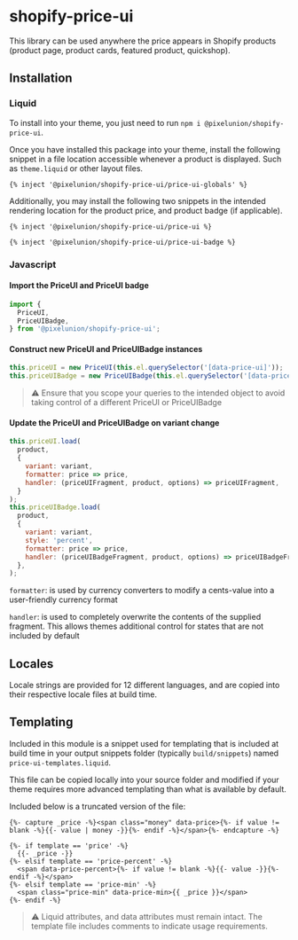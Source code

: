 # shopify-price-ui

This library can be used anywhere the price appears in Shopify products (product page, product cards, featured product, quickshop).

## Installation

### Liquid

To install into your theme, you just need to run `npm i @pixelunion/shopify-price-ui`.

Once you have installed this package into your theme, install the following snippet in a file location accessible whenever a product is displayed. Such as `theme.liquid` or other layout files.

```liquid
{% inject '@pixelunion/shopify-price-ui/price-ui-globals' %}
```

Additionally, you may install the following two snippets in the intended rendering location for the product price, and product badge (if applicable).

```liquid
{% inject '@pixelunion/shopify-price-ui/price-ui %}
```

```liquid
{% inject '@pixelunion/shopify-price-ui/price-ui-badge %}
```

### Javascript

#### Import the PriceUI and PriceUI badge

```javascript
import {
  PriceUI,
  PriceUIBadge,
} from '@pixelunion/shopify-price-ui';
```

#### Construct new PriceUI and PriceUIBadge instances

```javascript
this.priceUI = new PriceUI(this.el.querySelector('[data-price-ui]'));
this.priceUIBadge = new PriceUIBadge(this.el.querySelector('[data-price-ui-badge]'));
```

> :warning: Ensure that you scope your queries to the intended object to avoid taking control of a different PriceUI or PriceUIBadge

#### Update the PriceUI and PriceUIBadge on variant change

```javascript
this.priceUI.load(
  product,
  {
    variant: variant,
    formatter: price => price,
    handler: (priceUIFragment, product, options) => priceUIFragment,
  }
);
this.priceUIBadge.load(
  product,
  {
    variant: variant,
    style: 'percent',
    formatter: price => price,
    handler: (priceUIBadgeFragment, product, options) => priceUIBadgeFragment,
  },
);
```

`formatter`:  is used by currency converters to modify a cents-value into a user-friendly currency format

`handler`: is used to completely overwrite the contents of the supplied fragment. This allows themes additional control for states that are not included by default

## Locales

Locale strings are provided for 12 different languages, and are copied into their respective locale files at build time.

## Templating

Included in this module is a snippet used for templating that is included at build time in your output snippets folder (typically `build/snippets`) named `price-ui-templates.liquid`.

This file can be copied locally into your source folder and modified if your theme requires more advanced templating than what is available by default.

Included below is a truncated version of the file:

```Liquid
{%- capture _price -%}<span class="money" data-price>{%- if value != blank -%}{{- value | money -}}{%- endif -%}</span>{%- endcapture -%}

{%- if template == 'price' -%}
  {{- _price -}}
{%- elsif template == 'price-percent' -%}
  <span data-price-percent>{%- if value != blank -%}{{- value -}}{%- endif -%}</span>
{%- elsif template == 'price-min' -%}
  <span class="price-min" data-price-min>{{ _price }}</span>
{%- endif -%}
```

> :warning: Liquid attributes, and data attributes must remain intact. The template file includes comments to indicate usage requirements.
